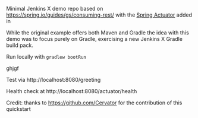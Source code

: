 Minimal Jenkins X demo repo based on https://spring.io/guides/gs/consuming-rest/ with the [Spring Actuator](https://spring.io/guides/gs/actuator-service) added in

While the original example offers both Maven and Gradle the idea with this demo was to focus purely on Gradle, exercising a new Jenkins X Gradle build pack.

Run locally with `gradlew bootRun`

ghjgf

Test via http://localhost:8080/greeting

Health check at http://localhost:8080/actuator/health

Credit: thanks to https://github.com/Cervator for the contribution of this quickstart
